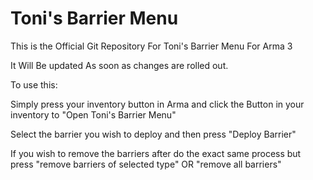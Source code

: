 # Toni's Barrier Menu
This is the Official Git Repository For Toni's Barrier Menu For Arma 3


It Will Be updated As soon as changes are rolled out.


To use this: 

Simply press your inventory button in Arma and click the Button in your inventory to "Open Toni's Barrier Menu" 

Select the barrier you wish to deploy and then press "Deploy Barrier"

If you wish to remove the barriers after do the exact same process but press "remove barriers of selected type" OR "remove all barriers"
